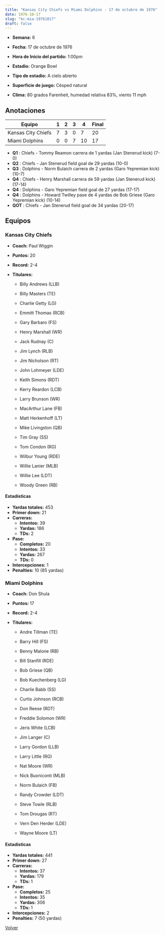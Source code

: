 ```yaml
---
title: "Kansas City Chiefs vs Miami Dolphins - 17 de octubre de 1976"
date: 1976-10-17
slug: "kc-mia-19761017"
draft: false
---
```


* **Semana:** 6
* **Fecha:** 17 de octubre de 1976

* **Hora de Inicio del partido:** 1:00pm
* **Estadio:** Orange Bowl
* **Tipo de estadio:** A cielo abierto
* **Superficie de juego:** Césped natural
* **Clima:** 80 grados Farenheit, humedad relativa 83%, viento 11 mph





## Anotaciones
| Equipo | 1 | 2 | 3 | 4 | Final |
|--------|---|---|---|---|-------|
| Kansas City Chiefs  | 7 | 3 | 0 | 7  | 20 |
| Miami Dolphins  | 0 | 0 | 7 | 10  | 17 |
* **Q1** : Chiefs - Tommy Reamon carrera de 1 yardas (Jan Stenerud kick) (7-0)
* **Q2** : Chiefs - Jan Stenerud field goal de 29 yardas (10-0)
* **Q3** : Dolphins - Norm Bulaich carrera de 2 yardas (Garo Yepremian kick) (10-7)
* **Q4** : Chiefs - Henry Marshall carrera de 59 yardas (Jan Stenerud kick) (17-14)
* **Q4** : Dolphins - Garo Yepremian field goal de 27 yardas (17-17)
* **Q4** : Dolphins - Howard Twilley pase de 4 yardas de Bob Griese (Garo Yepremian kick) (10-14)
* **QOT** : Chiefs - Jan Stenerud field goal de 34 yardas (20-17)


## Equipos


### Kansas City Chiefs
* **Coach:** Paul Wiggin
* **Puntos:** 20
* **Record:** 2-4
* **Titulares:** 

  * Billy Andrews (LLB) 

  * Billy Masters (TE) 

  * Charlie Getty (LG) 

  * Emmitt Thomas (RCB) 

  * Gary Barbaro (FS) 

  * Henry Marshall (WR) 

  * Jack Rudnay (C) 

  * Jim Lynch (RLB) 

  * Jim Nicholson (RT) 

  * John Lohmeyer (LDE) 

  * Keith Simons (RDT) 

  * Kerry Reardon (LCB) 

  * Larry Brunson (WR) 

  * MacArthur Lane (FB) 

  * Matt Herkenhoff (LT) 

  * Mike Livingston (QB) 

  * Tim Gray (SS) 

  * Tom Condon (RG) 

  * Wilbur Young (RDE) 

  * Willie Lanier (MLB) 

  * Willie Lee (LDT) 

  * Woody Green (RB) 

#### Estadísticas
* **Yardas totales:** 453
* **Primer down:** 21
* **Carreras:**
  * **Intentos:** 39
  * **Yardas:** 186
  * **TDs:** 2
* **Pase:**
  * **Completos:** 20
  * **Intentos:** 33
  * **Yardas:** 267
  * **TDs:** 0
* **Intercepciones:** 1
* **Penalties:** 10 (85 yardas)

### Miami Dolphins
* **Coach:** Don Shula
* **Puntos:** 17
* **Record:** 2-4
* **Titulares:** 

  * Andre Tillman (TE) 

  * Barry Hill (FS) 

  * Benny Malone (RB) 

  * Bill Stanfill (RDE) 

  * Bob Griese (QB) 

  * Bob Kuechenberg (LG) 

  * Charlie Babb (SS) 

  * Curtis Johnson (RCB) 

  * Don Reese (RDT) 

  * Freddie Solomon (WR) 

  * Jeris White (LCB) 

  * Jim Langer (C) 

  * Larry Gordon (LLB) 

  * Larry Little (RG) 

  * Nat Moore (WR) 

  * Nick Buoniconti (MLB) 

  * Norm Bulaich (FB) 

  * Randy Crowder (LDT) 

  * Steve Towle (RLB) 

  * Tom Drougas (RT) 

  * Vern Den Herder (LDE) 

  * Wayne Moore (LT) 

#### Estadísticas
* **Yardas totales:** 441
* **Primer down:** 27
* **Carreras:**
  * **Intentos:** 37
  * **Yardas:** 179
  * **TDs:** 1
* **Pase:**
  * **Completos:** 25
  * **Intentos:** 35
  * **Yardas:** 306
  * **TDs:** 1
* **Intercepciones:** 2
* **Penalties:** 7 (50 yardas)


[Volver](/historia/1976)
